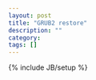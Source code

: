 ```yaml
---
layout: post
title: "GRUB2 restore"
description: ""
category: 
tags: []
---
```

{% include JB/setup %}
